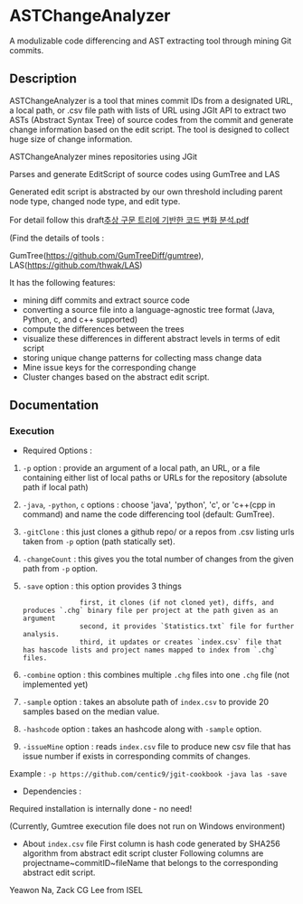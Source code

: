 # ASTChangeAnalyzer

A modulizable code differencing and AST extracting tool through mining Git commits.

## Description

ASTChangeAnalyzer is a tool that mines commit IDs from a designated URL, a local path, or .csv file path with lists of URL using JGIt API to extract two ASTs (Abstract Syntax Tree) of source codes from the commit and generate change information based on the edit script. The tool is designed to collect huge size of change information.

ASTChangeAnalyzer mines repositories using JGit 

Parses and generate EditScript of source codes using GumTree and LAS

Generated edit script is abstracted by our own threshold including parent node type, changed node type, and edit type.

For detail follow this draft[추상 구문 트리에 기반한 코드 변화 분석.pdf](https://github.com/ISEL-HGU/ASTChangeAnalyzer/files/8601054/default.pdf)


(Find the details of tools : 

GumTree(https://github.com/GumTreeDiff/gumtree), LAS(https://github.com/thwak/LAS)

It has the following features:
* mining diff commits and extract source code
* converting a source file into a language-agnostic tree format (Java, Python, c, and c++ supported)
* compute the differences between the trees
* visualize these differences in different abstract levels in terms of edit script
* storing unique change patterns for collecting mass change data
* Mine issue keys for the corresponding change
* Cluster changes based on the abstract edit script.

## Documentation

### Execution

* Required Options :
1. `-p` option : provide an argument of a local path, an URL, or a file containing either list of local paths or URLs for the repository (absolute path if local path)

2. `-java`, `-python`, `c` options : choose 'java', 'python', 'c', or 'c++(cpp in command) and name the code differencing tool (default: GumTree).

3. `-gitClone` : this just clones a github repo/ or a repos from .csv listing urls taken from `-p` option (path statically set).

4. `-changeCount` : this gives you the total number of changes from the given path from `-p` option.

5. `-save` option : this option provides 3 things
     
                     first, it clones (if not cloned yet), diffs, and produces `.chg` binary file per project at the path given as an argument
                     second, it provides `Statistics.txt` file for further analysis.
                     third, it updates or creates `index.csv` file that has hascode lists and project names mapped to index from `.chg` files.

6. `-combine` option : this combines multiple `.chg` files into one `.chg` file (not implemented yet)

7. `-sample` option : takes an absolute path of `index.csv` to provide 20 samples based on the median value.

8. `-hashcode` option : takes an hashcode along with `-sample` option.

9. `-issueMine` option : reads `index.csv` file to produce new csv file that has issue number if exists in corresponding commits of changes.

Example : `-p https://github.com/centic9/jgit-cookbook -java las -save`


* Dependencies :

Required installation is internally done - no need!

(Currently, Gumtree execution file does not run on Windows environment) 


* About `index.csv` file
First column is hash code generated by SHA256 algorithm from abstract edit script cluster
Following columns are projectname~commitID~fileName that belongs to the corresponding abstract edit script.


Yeawon Na, Zack CG Lee from ISEL
